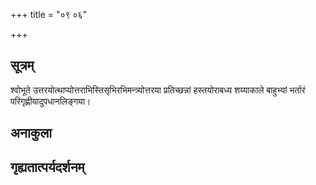 +++
title = "०९ ०६"

+++
## सूत्रम्
श्वोभूते उत्तरयोत्थाप्योत्तराभिस्तिसृभिरभिमन्त्र्योत्तरया प्रतिच्छन्नां हस्तयोराबध्य शय्याकाले बाहुभ्यां भर्तारं परिगृह्णीयादुपधानलिङ्गया।
## अनाकुला

## गृह्यतात्पर्यदर्शनम्


